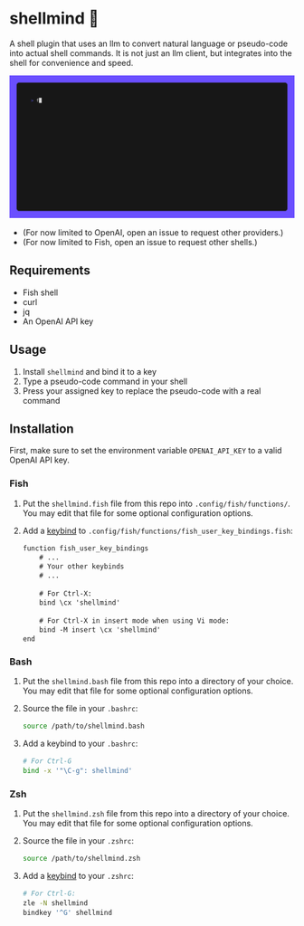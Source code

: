 # shellmind 🧠

A shell plugin that uses an llm to convert natural language or pseudo-code into
actual shell commands. It is not just an llm client, but integrates into the
shell for convenience and speed.

![demo gif](./.github/demo.gif)

- (For now limited to OpenAI, open an issue to request other providers.)
- (For now limited to Fish, open an issue to request other shells.)

## Requirements

- Fish shell
- curl
- jq
- An OpenAI API key

## Usage

1. Install `shellmind` and bind it to a key
2. Type a pseudo-code command in your shell
3. Press your assigned key to replace the pseudo-code with a real command

## Installation

First, make sure to set the environment variable `OPENAI_API_KEY` to a valid
OpenAI API key.

### Fish

1. Put the `shellmind.fish` file from this repo into `.config/fish/functions/`.
   You may edit that file for some optional configuration options.

2. Add a [keybind](https://fishshell.com/docs/current/cmds/bind.html) to `.config/fish/functions/fish_user_key_bindings.fish`:

    ```fish
    function fish_user_key_bindings
        # ...
        # Your other keybinds
        # ...

        # For Ctrl-X:
        bind \cx 'shellmind'

        # For Ctrl-X in insert mode when using Vi mode:
        bind -M insert \cx 'shellmind'
    end
    ```

### Bash

1. Put the `shellmind.bash` file from this repo into a directory of your choice.
   You may edit that file for some optional configuration options.

2. Source the file in your `.bashrc`:

   ```bash
   source /path/to/shellmind.bash
   ```

3. Add a keybind to your `.bashrc`:

   ```bash
   # For Ctrl-G
   bind -x '"\C-g": shellmind'
   ```

### Zsh

1. Put the `shellmind.zsh` file from this repo into a directory of your choice.
   You may edit that file for some optional configuration options.

2. Source the file in your `.zshrc`:

    ```bash
    source /path/to/shellmind.zsh
    ```

3. Add a [keybind](https://zsh.sourceforge.io/Doc/Release/Zsh-Line-Editor.html#Key-Bindings) to your `.zshrc`:

    ```bash
    # For Ctrl-G:
    zle -N shellmind
    bindkey '^G' shellmind
    ```
